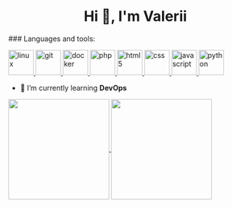 <h1 align="center">Hi 👋, I'm Valerii</h1>
### Languages and tools:

<p align="left">
    <a href="https://www.linux.org/" target="_blank" rel="noreferrer">
        <img src="https://www.vectorlogo.zone/logos/linux/linux-icon.svg" alt="linux" width="50" height="50"/>
    </a>
    <a href="https://git-scm.com/" target="_blank" rel="noreferrer">
        <img src="https://www.vectorlogo.zone/logos/git-scm/git-scm-icon.svg" alt="git" width="50" height="50"/>
    </a>
    <a href="https://docker.com/" target="_blank" rel="noreferrer">
        <img src="https://www.vectorlogo.zone/logos/docker/docker-icon.svg" alt="docker" width="50" height="50"/>
    </a>
    <a href="https://php.net/" target="_blank" rel="noreferrer">
        <img src="https://www.vectorlogo.zone/logos/php/php-icon.svg" alt="php" width="50" height="50"/>
    </a>
    <a href="https://developer.mozilla.org/en-US/docs/Web/HTML" target="_blank" rel="noreferrer">
        <img src="https://www.vectorlogo.zone/logos/w3_html5/w3_html5-icon.svg" alt="html5" width="50" height="50"/>
    </a>
    <a href="https://developer.mozilla.org/en-US/docs/Web/HTML" target="_blank" rel="noreferrer">
        <img src="https://www.vectorlogo.zone/logos/w3_css/w3_css-icon.svg" alt="css" width="50" height="50"/>
    </a>
    <a href="https://developer.mozilla.org/en-US/docs/Web/JavaScript" target="_blank" rel="noreferrer">
        <img src="https://www.vectorlogo.zone/logos/javascript/javascript-icon.svg" alt="javascript" width="50" height="50"/>
    </a>
    <a href="https://www.python.org/" target="_blank" rel="noreferrer">
        <img src="https://www.vectorlogo.zone/logos/python/python-icon.svg" alt="python" width="50" height="50"/>
    </a>  
</p>

- 🌱 I’m currently learning **DevOps**

<a href="https://github.com/valnative?tab=repositories">
  <img height=200 align="center" src="https://github-readme-stats.vercel.app/api?username=valnative&show_icons=true&theme=transparent" />
</a>
<a href="https://github.com/valnative?tab=repositories">
  <img height=200 align="center" src="https://github-readme-stats.vercel.app/api/top-langs?username=valnative&layout=compact&langs_count=8&card_width=320&theme=transparent" />
</a>

